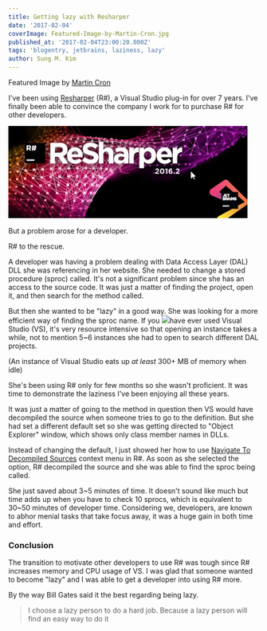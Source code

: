 ```yaml
---
title: Getting lazy with Resharper
date: '2017-02-04'
coverImage: Featured-Image-by-Martin-Cron.jpg
published_at: '2017-02-04T23:00:20.000Z'
tags: 'blogentry, jetbrains, laziness, lazy'
author: Sung M. Kim
---
```


Featured Image by [Martin Cron](https://www.flickr.com/photos/martincron/4127880673/in/photolist-5Uz3so-2s5eGW-2rZNMD-7hLt7r-5xjUSF-uB4au9-uBbC6n-64Qkeb-9EcyP-7VF6zc-9Tym55-9TvuTM)

I've been using [Resharper](https://www.jetbrains.com/resharper/) (R#), a Visual Studio plug-in for over 7 years. I've finally been able to convince the company I work for to purchase R# for other developers.

![](./images/Resharper.jpg)

But a problem arose for a developer.

R# to the rescue.

A developer was having a problem dealing with Data Access Layer (DAL) DLL she was referencing in her website. She needed to change a stored procedure (sproc) called. It's not a significant problem since she has an access to the source code. It was just a matter of finding the project, open it, and then search for the method called.

But then she wanted to be "lazy" in a good way. She was looking for a more efficient way of finding the sproc name. If you ![](./images/process.png)have ever used Visual Studio (VS), it's very resource intensive so that opening an instance takes a while, not to mention 5~6 instances she had to open to search different DAL projects.

(An instance of Visual Studio eats up _at least_ 300+ MB of memory when idle)

She's been using R# only for few months so she wasn't proficient. It was time to demonstrate the laziness I've been enjoying all these years.

It was just a matter of going to the method in question then VS would have decompiled the source when someone tries to go to the definition. But she had set a different default set so she was getting directed to "Object Explorer" window, which shows only class member names in DLLs.

Instead of changing the default, I just showed her how to use [Navigate To Decompiled Sources](https://www.jetbrains.com/help/resharper/2016.3/Navigation_and_Search__Navigate_from_Here__Decompiled_Code.html) context menu in R#. As soon as she selected the option, R# decompiled the source and she was able to find the sproc being called.

She just saved about 3~5 minutes of time. It doesn't sound like much but time adds up when you have to check 10 sprocs, which is equivalent to 30~50 minutes of developer time. Considering we, developers, are known to abhor menial tasks that take focus away, it was a huge gain in both time and effort.

### Conclusion

The transition to motivate other developers to use R# was tough since R# increases memory and CPU usage of VS. I was glad that someone wanted to become "lazy" and I was able to get a developer into using R# more.

By the way Bill Gates said it the best regarding being lazy.

> I choose a lazy person to do a hard job. Because a lazy person will find an easy way to do it

